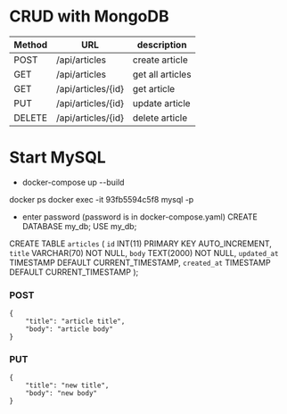

# CRUD with MongoDB

Method | URL | description 
-------|---- | ------------
POST      |/api/articles                            | create article
GET       |/api/articles                            | get all articles             
GET       |/api/articles/{id}                       | get article 
PUT       |/api/articles/{id}                       | update article               
DELETE    |/api/articles/{id}                       | delete article            


# Start MySQL
- docker-compose up --build

docker ps
docker exec -it 93fb5594c5f8 mysql -p
- enter password (password is in docker-compose.yaml)
CREATE DATABASE my_db;
USE my_db;

CREATE TABLE `articles` (
    `id` INT(11) PRIMARY KEY AUTO_INCREMENT,
    `title` VARCHAR(70) NOT NULL,
    `body` TEXT(2000) NOT NULL,
    `updated_at` TIMESTAMP DEFAULT CURRENT_TIMESTAMP,
    `created_at` TIMESTAMP DEFAULT CURRENT_TIMESTAMP
);

### POST 
```
{
    "title": "article title",
    "body": "article body"
}
```

### PUT
```
{
    "title": "new title",
    "body": "new body"
}
```

